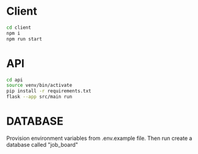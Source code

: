 # Client

```sh
cd client
npm i
npm run start
```

# API

```sh
cd api
source venv/bin/activate
pip install -r requirements.txt
flask --app src/main run
```

# DATABASE

Provision environment variables from .env.example file. Then run create a database called "job_board"
